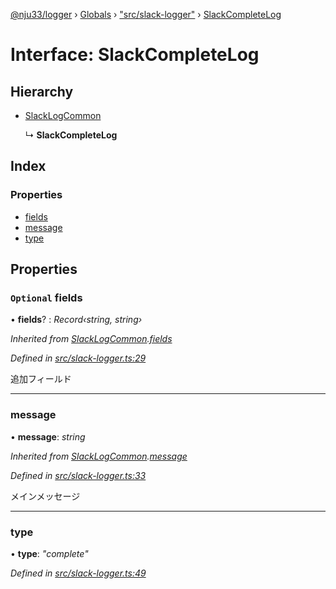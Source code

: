 [@nju33/logger](../README.md) › [Globals](../globals.md) › ["src/slack-logger"](../modules/_src_slack_logger_.md) › [SlackCompleteLog](_src_slack_logger_.slackcompletelog.md)

# Interface: SlackCompleteLog

## Hierarchy

* [SlackLogCommon](_src_slack_logger_.slacklogcommon.md)

  ↳ **SlackCompleteLog**

## Index

### Properties

* [fields](_src_slack_logger_.slackcompletelog.md#optional-fields)
* [message](_src_slack_logger_.slackcompletelog.md#message)
* [type](_src_slack_logger_.slackcompletelog.md#type)

## Properties

### `Optional` fields

• **fields**? : *Record‹string, string›*

*Inherited from [SlackLogCommon](_src_slack_logger_.slacklogcommon.md).[fields](_src_slack_logger_.slacklogcommon.md#optional-fields)*

*Defined in [src/slack-logger.ts:29](https://github.com/nju33/logger/blob/0e8d412/src/slack-logger.ts#L29)*

追加フィールド

___

###  message

• **message**: *string*

*Inherited from [SlackLogCommon](_src_slack_logger_.slacklogcommon.md).[message](_src_slack_logger_.slacklogcommon.md#message)*

*Defined in [src/slack-logger.ts:33](https://github.com/nju33/logger/blob/0e8d412/src/slack-logger.ts#L33)*

メインメッセージ

___

###  type

• **type**: *"complete"*

*Defined in [src/slack-logger.ts:49](https://github.com/nju33/logger/blob/0e8d412/src/slack-logger.ts#L49)*
